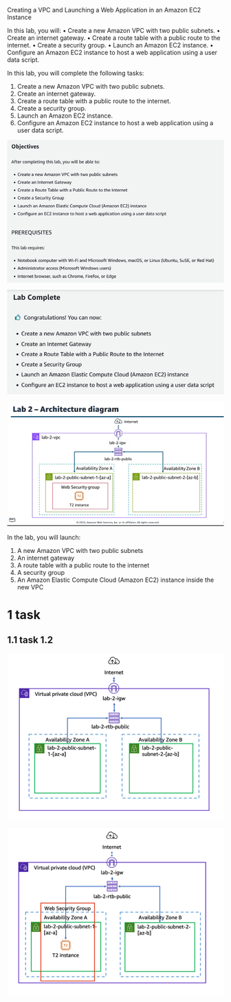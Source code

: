 
Creating a VPC and Launching a Web Application in an Amazon EC2 Instance 

In this lab, you will: 
• Create a new Amazon VPC with two public subnets.
• Create an internet gateway.
• Create a route table with a public route to the internet.
• Create a security group. 
• Launch an Amazon EC2 instance. 
• Configure an Amazon EC2 instance to host a web application using a user data script.

In this lab, you will complete the following tasks:
1. Create a new Amazon VPC with two public subnets. 
2. Create an internet gateway. 
3. Create a route table with a public route to the internet. 
4. Create a security group. 
5. Launch an Amazon EC2 instance. 
6. Configure an Amazon EC2 instance to host a web application using a user data script.

![](image/Pasted%20image%2020231023222800.png)

![](image/Pasted%20image%2020231023231400.png)



![](image/Pasted%20image%2020231012161353.png)

In the lab, you will launch:
1. A new Amazon VPC with two public subnets 
2. An internet gateway 
3. A route table with a public route to the internet 
4. A security group 
5. An Amazon Elastic Compute Cloud (Amazon EC2) instance inside the new VPC


# 1 task

## 1.1 task 1.2

![](image/Pasted%20image%2020231023230453.png)

![](image/Pasted%20image%2020231023231340.png)

